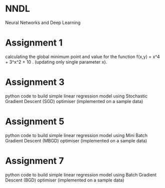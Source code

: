 # NNDL
Neural Networks and Deep Learning

# Assignment 1
calculating the global minimum point and value for the function f(x,y) = x^4 + 3^x^2 + 10 . (updating only single parameter x).

# Assignment 3
python code to build simple linear regression model using Stochastic Gradient Descent (SGD) optimiser (implemented on a sample data)

# Assignment 5
python code to build simple linear regression model using Mini Batch Gradient Descent (MBGD) optimiser (implemented on a sample data)

# Assignment 7
python code to build simple linear regression model using Batch Gradient Descent (BGD) optimiser (implemented on a sample data)

